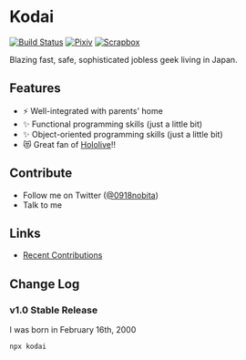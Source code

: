 # Kodai

[![Build Status](https://img.shields.io/badge/build-passing-brightgreen)](https://circleci.com/docs/) [![Pixiv](https://img.shields.io/badge/pixiv-Kodai-blue)](https://www.pixiv.net/users/16929673) [![Scrapbox](https://img.shields.io/badge/scrapbox-Kodai-brightgreen)](https://scrapbox.io/0918nobita)

Blazing fast, safe, sophisticated jobless geek living in Japan.

## Features

- :zap: Well-integrated with parents' home
- :sparkles: Functional programming skills (just a little bit)
- :sparkles: Object-oriented programming skills (just a little bit)
- :heart_eyes_cat: Great fan of [Hololive](https://www.hololive.tv/)!!

## Contribute

- Follow me on Twitter ([@0918nobita](https://twitter.com/0918nobita))
- Talk to me

## Links

- [Recent Contributions](https://github.com/0918nobita/0918nobita/blob/master/contribution.md)

## Change Log

### v1.0 Stable Release

I was born in February 16th, 2000

```bash
npx kodai
```
